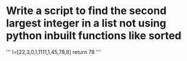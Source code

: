 # Write a script to find the second largest integer in a list not using python inbuilt functions like sorted
  '''
  l=[22,3,0,1,1111,1,45,78,8]
  return 78
  '''
